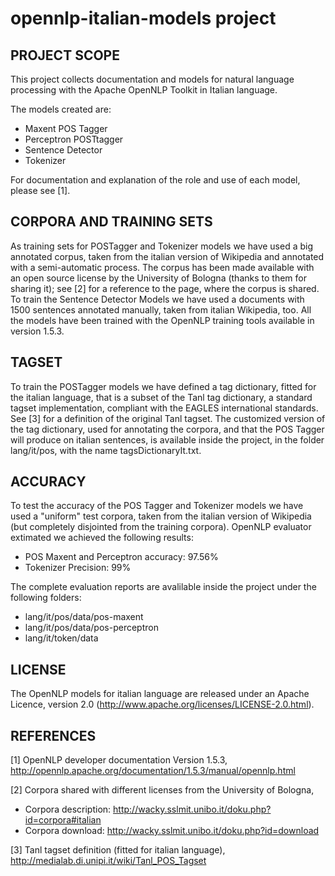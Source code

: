 opennlp-italian-models project
==============================

PROJECT SCOPE
-------------------------

This project collects documentation and models for natural language processing with the Apache OpenNLP Toolkit in Italian language.

The models created are:
  - Maxent POS Tagger
  - Perceptron POSTtagger 
  - Sentence Detector
  - Tokenizer

For documentation and explanation of the role and use of each model, please see [1].


CORPORA AND TRAINING SETS
-------------------------

As training sets for POSTagger and Tokenizer models we have used a big annotated corpus, taken from the italian version of Wikipedia and annotated with a semi-automatic process.
The corpus has been made available with an open source license by the University of Bologna (thanks to them for sharing it); see [2] for a reference to the page, where the corpus is shared.
To train the Sentence Detector Models we have used a documents with 1500 sentences annotated manually, taken from italian Wikipedia, too.
All the models have been trained with the OpenNLP training tools available in version 1.5.3.


TAGSET
-------------------------

To train the POSTagger models we have defined a tag dictionary, fitted for the italian language, that is a subset of the Tanl tag dictionary, a standard tagset implementation, compliant with the EAGLES international standards. See [3] for a definition of the original Tanl tagset.
The customized version of the tag dictionary, used for annotating the corpora, and that the POS Tagger will produce on italian sentences, is available inside the project, in the folder lang/it/pos, with the name tagsDictionaryIt.txt.


ACCURACY
-------------------------

To test the accuracy of the POS Tagger and Tokenizer models we have used a "uniform" test corpora, taken from the italian version of Wikipedia (but completely disjointed from the training corpora).
OpenNLP evaluator extimated we achieved the following results:
  - POS Maxent and Perceptron accuracy: 97.56%
  - Tokenizer Precision: 99%

The complete evaluation reports are avalilable inside the project under the following folders: 
  - lang/it/pos/data/pos-maxent
  - lang/it/pos/data/pos-perceptron
  - lang/it/token/data


LICENSE
-------------------------

The OpenNLP models for italian language are released under an Apache Licence, version 2.0
(http://www.apache.org/licenses/LICENSE-2.0.html).


REFERENCES
-------------------------

[1] OpenNLP developer documentation Version 1.5.3,
http://opennlp.apache.org/documentation/1.5.3/manual/opennlp.html

[2] Corpora shared with different licenses from the University of Bologna,
  - Corpora description: http://wacky.sslmit.unibo.it/doku.php?id=corpora#italian
  - Corpora download: http://wacky.sslmit.unibo.it/doku.php?id=download

[3] Tanl tagset definition (fitted for italian language),
http://medialab.di.unipi.it/wiki/Tanl_POS_Tagset
